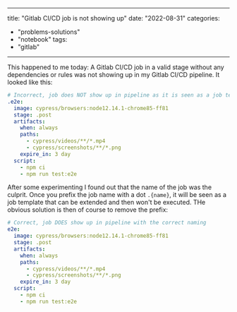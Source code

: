 
---
title: "Gitlab CI/CD job is not showing up"
date: "2022-08-31"
categories: 
  - "problems-solutions"
  - "notebook"
tags: 
  - "gitlab"
---

This happened to me today: A Gitlab CI/CD job in a valid stage without any dependencies or rules was not showing up in my Gitlab CI/CD pipeline. It looked like this:

```yaml
# Incorrect, job does NOT show up in pipeline as it is seen as a job template
.e2e:
  image: cypress/browsers:node12.14.1-chrome85-ff81
  stage: .post
  artifacts:
    when: always
    paths:
      - cypress/videos/**/*.mp4
      - cypress/screenshots/**/*.png
    expire_in: 3 day
  script:
    - npm ci
    - npm run test:e2e
```

After some experimenting I found out that the name of the job was the culprit. Once you prefix the job name with a dot `.{name}`, it will be seen as a job template that can be extended and then won't be executed. THe obvious solution is then of course to remove the prefix:

```yaml
# Correct, job DOES show up in pipeline with the correct naming
e2e:
  image: cypress/browsers:node12.14.1-chrome85-ff81
  stage: .post
  artifacts:
    when: always
    paths:
      - cypress/videos/**/*.mp4
      - cypress/screenshots/**/*.png
    expire_in: 3 day
  script:
    - npm ci
    - npm run test:e2e
```
